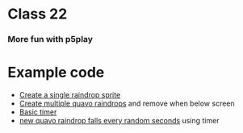 # Class 22

### More fun with p5play

# Example code

* [Create a single raindrop sprite](http://alpha.editor.p5js.org/2sman/sketches/SyjiRgalf)
* [Create multiple quavo raindrops](http://alpha.editor.p5js.org/2sman/sketches/SyiBz-6ez) and remove when below screen
* [Basic timer](http://alpha.editor.p5js.org/2sman/sketches/ry3eS_cgG)
* [new quavo raindrop falls every random seconds](http://alpha.editor.p5js.org/2sman/sketches/Byp3_-6eM) using timer
